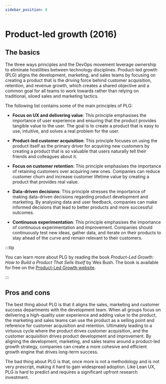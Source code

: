 ```yaml
---
sidebar_position: 8
---
```


# Product-led growth (2016)

## The basics

The three ways principles and the DevOps movement leverage ownership to eliminate hostilities between technology disciplines. Product-led growth (PLG) aligns the development, marketing, and sales teams by focusing on creating a product that is the driving force behind customer acquisition, retention, and revenue growth, which creates a shared objective and a common goal for all teams to work towards rather than relying on traditional, siloed sales and marketing tactics.

The following list contains some of the main principles of PLG:

- **Focus on UX and delivering value**: This principle emphasises the importance of user experience and ensuring that the product provides tangible value to the user. The goal is to create a product that is easy to use, intuitive, and solves a real problem for the user.

- **Product-led customer acquisition**: This principle focuses on using the product itself as the primary driver for acquiring new customers by creating a product that is so valuable that users naturally tell their friends and colleagues about it.

- **Focus on customer retention**: This principle emphasises the importance of retaining customers over acquiring new ones. Companies can reduce customer churn and increase customer lifetime value by creating a product that provides real value.

- **Data-driven decisions**: This principle stresses the importance of making data-driven decisions regarding product development and marketing. By analysing data and user feedback, companies can make informed decisions that lead to better products and more successful outcomes.

- **Continuous experimentation**: This principle emphasises the importance of continuous experimentation and improvement. Companies should continuously test new ideas, gather data, and iterate on their products to stay ahead of the curve and remain relevant to their customers.

:::tip

You can learn more about PLG by reading the book *Product-Led Growth: How to Build a Product That Sells Itself* by Wes Bush. The book is available for free on the [Product-Led Growth website](https://productled.com/book).

:::

## Pros and cons

The best thing about PLG is that it aligns the sales, marketing and customer success departments with the development team. When all groups focus on delivering a high-quality user experience and adding value to the product, the marketing and sales teams can use the product as a selling point and reference for customer acquisition and retention. Ultimately leading to a virtuous cycle where the product drives customer acquisition, and the customer acquisition drives product development and improvement. By aligning the development, marketing, and sales teams around a product-led growth strategy, companies can create a more cohesive and efficient growth engine that drives long-term success.

The bad thing about PLG is that, once more is not a methodology and is not very prescript, making it hard to gain widespread adoption. Like Lean UX, PLG is hard to predict and requires a significant upfront research investment.


